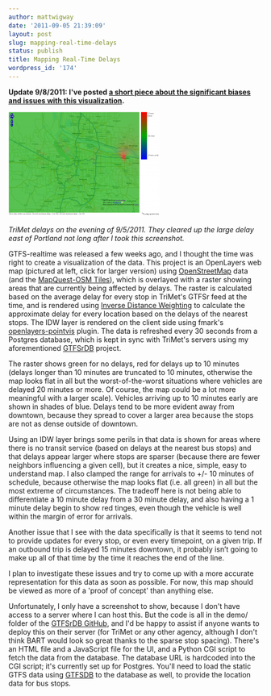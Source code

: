 ```yaml
---
author: mattwigway
date: '2011-09-05 21:39:09'
layout: post
slug: mapping-real-time-delays
status: publish
title: Mapping Real-Time Delays
wordpress_id: '174'
---
```


**Update 9/8/2011: I've posted [a short piece about the significant biases and issues with this visualization](/2011/09/08/mapping-real-time-delays-review/).**

[![](/a/2011-09-05-mapping-real-time-delays/idwdelay.png)](/a/2011-09-05-mapping-real-time-delays/idwdelay.png)

_TriMet delays on the evening of 9/5/2011. They cleared up the large delay east of Portland not long after I took this screenshot._

GTFS-realtime was released a few weeks ago, and I thought the time was right to create a visualization of the data. This project is an OpenLayers web map (pictured at left, click for larger version) using [OpenStreetMap](http://openstreetmap.org) data (and the [MapQuest-OSM Tiles](http://developer.mapquest.com/web/products/open/map)), which is overlayed with a raster showing areas that are currently being affected by delays. The raster is calculated based on the average delay for every stop in TriMet's GTFSr feed at the time, and is rendered using [Inverse Distance Weighting](http://en.wikipedia.org/wiki/Inverse_Distance_Weighting) to calculate the approximate delay for every location based on the delays of the nearest stops. The IDW layer is rendered on the client side using fmark's [openlayers-pointvis](https://github.com/fmark/openlayers-pointvis) plugin. The data is refreshed every 30 seconds from a Postgres database, which is kept in sync with TriMet's servers using my aforementioned [GTFSrDB](https://github.com/mattwigway/gtfsrdb) project.

The raster shows green for no delays, red for delays up to 10 minutes (delays longer than 10 minutes are truncated to 10 minutes, otherwise the map looks flat in all but the worst-of-the-worst situations where vehicles are delayed 20 minutes or more. Of course, the map could be a lot more meaningful with a larger scale). Vehicles arriving up to 10 minutes early are shown in shades of blue. Delays tend to be more evident away from downtown, because they spread to cover a larger area because the stops are not as dense outside of downtown.

Using an IDW layer brings some perils in that data is shown for areas where there is no transit service (based on delays at the nearest bus stops) and that delays appear larger where stops are sparser (because there are fewer neighbors influencing a given cell), but it creates a nice, simple, easy to understand map. I also clamped the range for arrivals to +/- 10 minutes of schedule, because otherwise the map looks flat (i.e. all green) in all but the most extreme of circumstances. The tradeoff here is not being able to differentiate a 10 minute delay from a 30 minute delay, and also having a 1 minute delay begin to show red tinges, even though the vehicle is well within the margin of error for arrivals.

Another issue that I see with the data specifically is that it seems to tend not to provide updates for every stop, or even every timepoint, on a given trip. If an outbound trip is delayed 15 minutes downtown, it probably isn’t going to make up all of that time by the time it reaches the end of the line.

I plan to investigate these issues and try to come up with a more accurate representation for this data as soon as possible. For now, this map should be viewed as more of a 'proof of concept' than anything else.

Unfortunately, I only have a screenshot to show, because I don't have access to a server where I can host this. But the code is all in the demo/ folder of the [GTFSrDB GitHub](https://github.com/mattwigway/gtfsrdb), and I'd be happy to assist if anyone wants to deploy this on their server (for TriMet or any other agency, although I don't think BART would look so great thanks to the sparse stop spacing). There's an HTML file and a JavaScript file for the UI, and a Python CGI script to fetch the data from the database. The database URL is hardcoded into the CGI script; it's currently set up for Postgres. You'll need to load the static GTFS data using [GTFSDB](http://code.google.com/p/gtfsdb) to the database as well, to provide the location data for bus stops.
